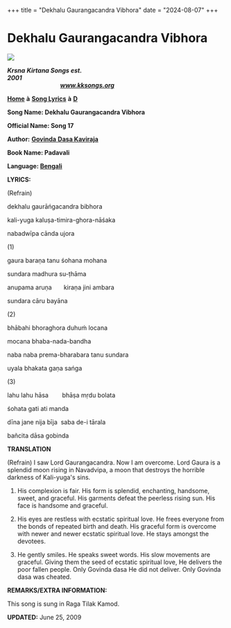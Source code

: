 +++
title = "Dekhalu Gaurangacandra Vibhora"
date = "2024-08-07"
+++

# Dekhalu Gaurangacandra Vibhora
**[![](http://kksongs.org/image_files/image002.jpg)](http://kksongs.org/)**

**_Krsna_** **_Kirtana Songs est. 2001_**                                                                                                                                                      **_www.kksongs.org_**

[**Home**](http://kksongs.org/) **à** [**Song Lyrics**](http://kksongs.org/lyrics.html) **à** [**D**](http://kksongs.org/songs/song_d.html)

**Song Name: Dekhalu Gaurangacandra Vibhora**

**Official Name: Song 17**

**Author:** [**Govinda** **Dasa Kaviraja**](http://kksongs.org/authors/list/govindadasa.html)

**Book Name: Padavali**

**Language: [Bengali](http://kksongs.org/language/list/bengali.html)**

**LYRICS:**

(Refrain)

dekhalu gaurāńgacandra bibhora

kali-yuga kaluṣa-timira-ghora-nāśaka

nabadwīpa cānda ujora

(1)

gaura baraṇa tanu śohana mohana

sundara madhura su-ṭhāma

anupama aruṇa       kiraṇa jini ambara

sundara cāru bayāna

(2)

bhābahi bhoraghora duhuḿ locana

mocana bhaba-nada-bandha

naba naba prema-bharabara tanu sundara

uyala bhakata gaṇa sańga

(3)

lahu lahu hāsa        bhāṣa mṛdu bolata

śohata gati ati manda

dīna jane nija bīja  saba de-i tārala

bañcita dāsa gobinda

**TRANSLATION**

(Refrain) I saw Lord Gaurangacandra. Now I am overcome. Lord Gaura is a splendid moon rising in Navadvipa, a moon that destroys the horrible darkness of Kali-yuga's sins.

1) His complexion is fair. His form is splendid, enchanting, handsome, sweet, and graceful. His garments defeat the peerless rising sun. His face is handsome and graceful.

2) His eyes are restless with ecstatic spiritual love. He frees everyone from the bonds of repeated birth and death. His graceful form is overcome with newer and newer ecstatic spiritual love. He stays amongst the devotees.

3) He gently smiles. He speaks sweet words. His slow movements are graceful. Giving them the seed of ecstatic spiritual love, He delivers the poor fallen people. Only Govinda dasa He did not deliver. Only Govinda dasa was cheated.

**REMARKS/EXTRA INFORMATION:**

This song is sung in Raga Tilak Kamod.

**UPDATED:** June 25, 2009